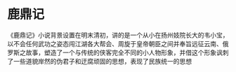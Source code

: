 # 鹿鼎记
《鹿鼎记》小说背景设置在明末清初，讲的是一个从小在扬州妓院长大的韦小宝，以不会任何武功之姿态闯江湖各大帮会、周旋于皇帝朝臣之间并奉旨远征云南、俄罗斯之故事，塑造了一个与传统的侠客完全不同的小人物形象，并借这个形象讽刺了一些道貌岸然的伪君子和迂腐顽固的思想，表现了民族统一的思想